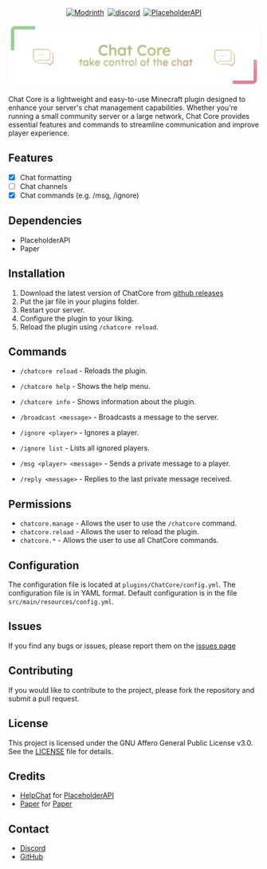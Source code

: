 <span style="display:flex;gap:.5em;justify-content:center;;align-items:center;">
<a href="https://modrinth.com/plugin/chatcore">
<img src="https://img.shields.io/badge/Modrinth-11111b?style=for-the-badge&logo=modrinth" alt="Modrinth" />
</a>

<a href="https://discord.gg/hQT8W434h3">
<img src="https://img.shields.io/badge/Discord-5865F2?style=for-the-badge&logo=discord&logoColor=white" alt="discord">
</a>

<a href="https://www.spigotmc.org/resources/placeholderapi.6245/">
<img src="https://img.shields.io/badge/Requires-PlaceholderAPI-11111b?style=for-the-badge&logo=openjdk&logoColor=white&labelColor=1e1e2e" alt="PlaceholderAPI"></a>
</span>

![ChatCore Banner](assets/chatcore%20banner%20tra.png)

Chat Core is a lightweight and easy-to-use Minecraft plugin designed to enhance your server's chat management capabilities. Whether you're running a small community server or a large network, Chat Core provides essential features and commands to streamline communication and improve player experience.

## Features

- [x] Chat formatting
- [ ] Chat channels
- [x] Chat commands (e.g. /msg, /ignore)

## Dependencies

- PlaceholderAPI
- Paper

## Installation

1. Download the latest version of ChatCore from [github releases](https://github.com/km-systems/chatcore/releases/tag/0.0.1)
2. Put the jar file in your plugins folder.
3. Restart your server.
4. Configure the plugin to your liking.
5. Reload the plugin using `/chatcore reload`.

## Commands

- `/chatcore reload` - Reloads the plugin.
- `/chatcore help` - Shows the help menu.
- `/chatcore info` - Shows information about the plugin.

- `/broadcast <message>` - Broadcasts a message to the server.

- `/ignore <player>` - Ignores a player.
- `/ignore list` - Lists all ignored players.

- `/msg <player> <message>` - Sends a private message to a player.
- `/reply <message>` - Replies to the last private message received.

## Permissions

- `chatcore.manage` - Allows the user to use the `/chatcore` command.
- `chatcore.reload` - Allows the user to reload the plugin.
- `chatcore.*` - Allows the user to use all ChatCore commands.

## Configuration

The configuration file is located at `plugins/ChatCore/config.yml`. The configuration file is in YAML format.
Default configuration is in the file `src/main/resources/config.yml`.

## Issues

If you find any bugs or issues, please report them on the [issues page](https://github.com/km-systems/chatcore/issues)

## Contributing

If you would like to contribute to the project, please fork the repository and submit a pull request.

## License

This project is licensed under the GNU Affero General Public License v3.0. See the [LICENSE](LICENSE) file for details.

## Credits

- [HelpChat](https://helpch.at) for [PlaceholderAPI](https://www.spigotmc.org/resources/placeholderapi.6245/)
- [Paper](https://papermc.io) for [Paper](https://papermc.io/downloads)

## Contact

- [Discord](https://discord.gg/hQT8W434h3)
- [GitHub](https://github.com/km-systems)
